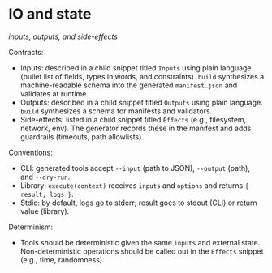 # IO and state
*inputs, outputs, and side-effects*

Contracts:

- Inputs: described in a child snippet titled `Inputs` using plain language (bullet list of fields, types in words, and constraints). `build` synthesizes a machine-readable schema into the generated `manifest.json` and validates at runtime.
- Outputs: described in a child snippet titled `Outputs` using plain language. `build` synthesizes a schema for manifests and validators.
- Side-effects: listed in a child snippet titled `Effects` (e.g., filesystem, network, env). The generator records these in the manifest and adds guardrails (timeouts, path allowlists).

Conventions:

- CLI: generated tools accept `--input` (path to JSON), `--output` (path), and `--dry-run`.
- Library: `execute(context)` receives `inputs` and `options` and returns `{ result, logs }`.
- Stdio: by default, logs go to stderr; result goes to stdout (CLI) or return value (library).

Determinism:

- Tools should be deterministic given the same `inputs` and external state. Non-deterministic operations should be called out in the `Effects` snippet (e.g., time, randomness).


